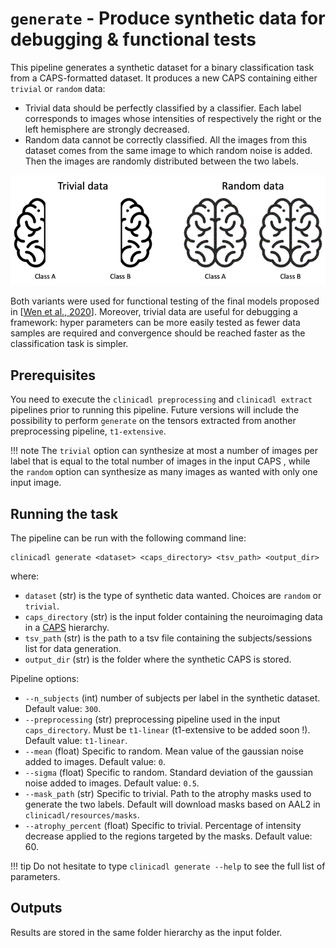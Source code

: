 # `generate` - Produce synthetic data for debugging & functional tests

This pipeline generates a synthetic dataset for a binary classification task from a CAPS-formatted dataset. 
It produces a new CAPS containing either `trivial` or `random` data:

- Trivial data should be perfectly classified by a classifier. Each label corresponds to images whose intensities of 
respectively the right or the left hemisphere are strongly decreased.
- Random data cannot be correctly classified. All the images from this dataset comes from the same image to which random noise is added. 
Then the images are randomly distributed between the two labels.

![Schemes of trivial and random data](./images/generate.png)

Both variants were used for functional testing of the final models proposed in 
[[Wen et al., 2020](https://www.sciencedirect.com/science/article/abs/pii/S1361841520300591)].
Moreover, trivial data are useful for debugging a framework: hyper parameters can be more easily tested as 
fewer data samples are required and convergence should be reached faster as the classification task is simpler.

## Prerequisites
You need to execute the `clinicadl preprocessing` and `clinicadl extract` pipelines prior to running this pipeline.
Future versions will include the possibility to perform `generate` on the tensors extracted from another preprocessing pipeline, 
`t1-extensive`.

!!! note
    The `trivial` option can synthesize at most a number of images per label that is equal to the total number of images 
    in the input CAPS , while the `random` option can synthesize as many images as wanted with only one input image.

## Running the task
The pipeline can be run with the following command line:
```
clinicadl generate <dataset> <caps_directory> <tsv_path> <output_dir>
```
where:

- `dataset` (str) is the type of synthetic data wanted. Choices are `random` or `trivial`.
- `caps_directory` (str) is the input folder containing the neuroimaging data in a [CAPS](http://www.clinica.run/doc/CAPS/Introduction/) hierarchy.
- `tsv_path` (str) is the path to a tsv file containing the subjects/sessions list for data generation.
- `output_dir` (str) is the folder where the synthetic CAPS is stored.


Pipeline options:

- `--n_subjects` (int) number of subjects per label in the synthetic dataset. Default value: `300`.
- `--preprocessing` (str) preprocessing pipeline used in the input `caps_directory`. Must be `t1-linear` 
(t1-extensive to be added soon !). Default value: `t1-linear`.
- `--mean` (float) Specific to random. Mean value of the gaussian noise added to images. Default value: `0`.
- `--sigma` (float) Specific to random. Standard deviation of the gaussian noise added to images. Default value: `0.5`.
- `--mask_path` (str) Specific to trivial. Path to the atrophy masks used to generate the two labels. 
Default will download masks based on AAL2 in `clinicadl/resources/masks`.
- `--atrophy_percent` (float) Specific to trivial. Percentage of intensity decrease applied to the regions targeted by the masks. Default value: 60. 

!!! tip
    Do not hesitate to type `clinicadl generate --help` to see the full list of parameters.


## Outputs
Results are stored in the same folder hierarchy as the input folder. 
